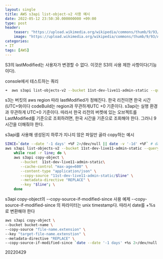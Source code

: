 ```yaml
---
layout: single
title: AWS s3api list-object-v2 사용 예시
date: 2022-05-12 23:50:30.000000000 +09:00
type: post
header:
    teaser: "https://upload.wikimedia.org/wikipedia/commons/thumb/9/93/Amazon_Web_Services_Logo.svg/2880px-Amazon_Web_Services_Logo.svg.png"
    image: "https://upload.wikimedia.org/wikipedia/commons/thumb/9/93/Amazon_Web_Services_Logo.svg/2880px-Amazon_Web_Services_Logo.svg.png"
categories:
- IT
tags: [AWS]
---
```


S3의 lastModified는 사용자가 변경할 수 없다. 이것은 S3의 사용 제한 사항이다(기능이다).

console에서 테스트하는 쿼리

```bash
➜  aws s3api list-objects-v2 --bucket 11st-dev-live11-admin-static --query 'Contents[?LastModified > `2022-04-29 17:45:53`]' --output text | grep map | awk '{print $2, $3}'
```


s3는 버킷의 aws region 따라 lastModified가 정해진다. 한국 리전이면 한국 시간(UTC+9)이다
codeBuild는 region과 무관하게UTC +0 기준이다.
s3api는 실행 환경과 무관하게 UTC+0 기준이다.
따라서 한국 리전의 버켓에 있는 오브젝트를 LastModified를 기준으로 조회하려면, 한국 시간을 기준으로 조회해야 한다. 그러니 9시간을 더해줘야 한다.

s3api를 사용해 생성된지 하루가 지나지 않은 파일만 골라 copy하는 예시

```bash
SINCE=`date --date '-1 days' +%F 2>/dev/null || date -v '-1d' +%F` # day -1일
aws s3api list-objects-v2 --bucket 11st-dev-live11-admin-static --query 'Contents[?LastModified < `'"$SINCE"'`]' --output text | grep map | awk '{print $2}'
    while read -r line; do \
    aws s3api copy-object \
       --bucket  11st-dev-live11-admin-static\
       --cache-control "max-age=600" \
       --content-type "application/json" \
       --copy-source "11st-dev-live11-admin-static/$line" \
       --metadata-directive "REPLACE" \
       --key "$line"; \
    done
```

s3api copy-object의 --copy-source-if-modified-since 사용 예제
--copy-source-if-modified-since 의 파라미터는 unix timestamp다. 따라서 date를 +%s 로 변환해야 한다

```bash
aws s3api copy-object \
--bucket bucket-name \
--copy-source "file-name.extension" \
--key "target-file-name.extenstion" \
--metadata-directive "REPLACE" \
--copy-source-if-modified-since `date --date '-1 days' +%s 2>/dev/null || date -v '-1d' +%s` # LastModified가 현 시점으로부터 1일 미만 지난 파일만 복사ㅎ나다
```

20220429
